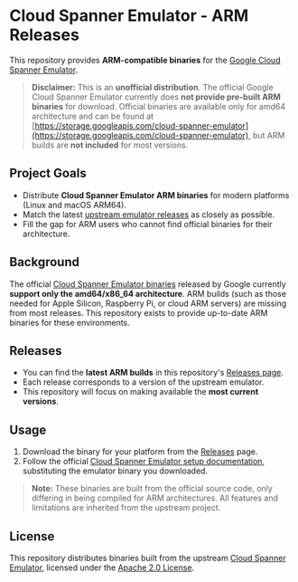 # Cloud Spanner Emulator - ARM Releases

This repository provides **ARM-compatible binaries** for the [Google Cloud Spanner Emulator](https://github.com/GoogleCloudPlatform/cloud-spanner-emulator).

> **Disclaimer:** This is an **unofficial distribution**. The official Google Cloud Spanner Emulator currently does **not provide pre-built ARM binaries** for download. Official binaries are available only for amd64 architecture and can be found at [https://storage.googleapis.com/cloud-spanner-emulator](https://storage.googleapis.com/cloud-spanner-emulator), but ARM builds are **not included** for most versions.

## Project Goals

- Distribute **Cloud Spanner Emulator ARM binaries** for modern platforms (Linux and macOS ARM64).
- Match the latest [upstream emulator releases](https://github.com/GoogleCloudPlatform/cloud-spanner-emulator/releases) as closely as possible.
- Fill the gap for ARM users who cannot find official binaries for their architecture.

## Background

The official [Cloud Spanner Emulator binaries](https://storage.googleapis.com/cloud-spanner-emulator) released by Google currently **support only the amd64/x86_64 architecture**. ARM builds (such as those needed for Apple Silicon, Raspberry Pi, or cloud ARM servers) are missing from most releases. This repository exists to provide up-to-date ARM binaries for these environments.

## Releases

- You can find the **latest ARM builds** in this repository's [Releases page](https://github.com/leometzger/cloud-spanner-emulator-arm/releases).
- Each release corresponds to a version of the upstream emulator.
- This repository will focus on making available the **most current versions**.

## Usage

1. Download the binary for your platform from the [Releases](https://github.com/leometzger/cloud-spanner-emulator-arm/releases) page.
2. Follow the official [Cloud Spanner Emulator setup documentation](https://cloud.google.com/spanner/docs/emulator), substituting the emulator binary you downloaded.

> **Note:** These binaries are built from the official source code, only differing in being compiled for ARM architectures. All features and limitations are inherited from the upstream project.

## License

This repository distributes binaries built from the upstream [Cloud Spanner Emulator](https://github.com/GoogleCloudPlatform/cloud-spanner-emulator), licensed under the [Apache 2.0 License](https://github.com/GoogleCloudPlatform/cloud-spanner-emulator/blob/main/LICENSE).
